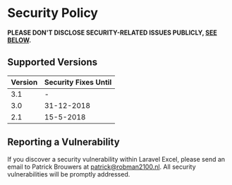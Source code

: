 # Security Policy

**PLEASE DON'T DISCLOSE SECURITY-RELATED ISSUES PUBLICLY, [SEE BELOW](#reporting-a-vulnerability).**

## Supported Versions

Version | Security Fixes Until
--- | ---
3.1	| -
3.0	| 31-12-2018
2.1	| 15-5-2018

## Reporting a Vulnerability

If you discover a security vulnerability within Laravel Excel, please send an email to Patrick Brouwers at patrick@robman2100.nl. All security vulnerabilities will be promptly addressed.
